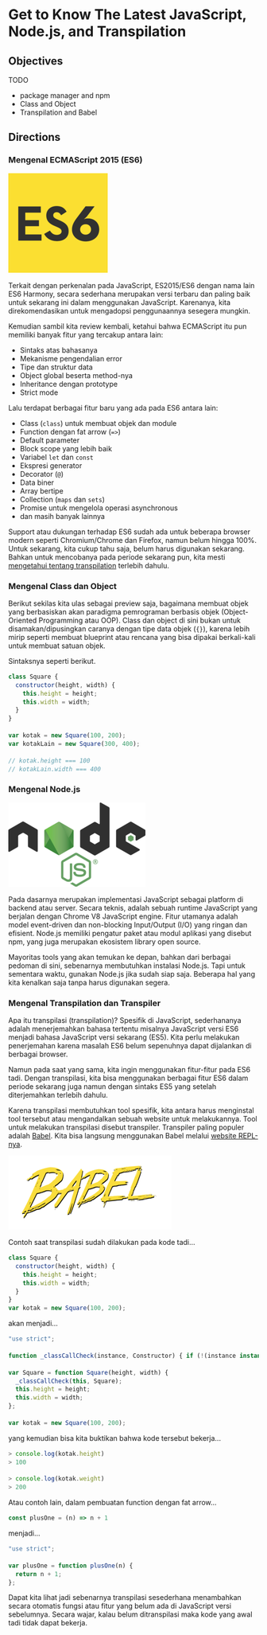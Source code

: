 # Get to Know The Latest JavaScript, Node.js, and Transpilation

## Objectives

TODO

- package manager and npm
- Class and Object
- Transpilation and Babel

## Directions

### Mengenal ECMAScript 2015 (ES6)

![ECMAScript 2015 (ES6)](assets/es6-logo.png)

Terkait dengan perkenalan pada JavaScript, ES2015/ES6 dengan nama lain ES6 Harmony, secara sederhana merupakan versi terbaru dan paling baik untuk sekarang ini dalam menggunakan JavaScript. Karenanya, kita direkomendasikan untuk mengadopsi penggunaannya sesegera mungkin.

Kemudian sambil kita review kembali, ketahui bahwa ECMAScript itu pun memiliki banyak fitur yang tercakup antara lain:

- Sintaks atas bahasanya
- Mekanisme pengendalian error
- Tipe dan struktur data
- Object global beserta method-nya
- Inheritance dengan prototype
- Strict mode

Lalu terdapat berbagai fitur baru yang ada pada ES6 antara lain:

- Class (`class`) untuk membuat objek dan module
- Function dengan fat arrow (`=>`)
- Default parameter
- Block scope yang lebih baik
- Variabel `let` dan `const`
- Ekspresi generator
- Decorator (`@`)
- Data biner
- Array bertipe
- Collection (`maps` dan `sets`)
- Promise untuk mengelola operasi asynchronous
- dan masih banyak lainnya

Support atau dukungan terhadap ES6 sudah ada untuk beberapa browser modern seperti Chromium/Chrome dan Firefox, namun belum hingga 100%. Untuk sekarang, kita cukup tahu saja, belum harus digunakan sekarang. Bahkan untuk mencobanya pada periode sekarang pun, kita mesti [mengetahui tentang transpilation](#transpilation-dan-transpiler) terlebih dahulu.

### Mengenal Class dan Object

Berikut sekilas kita ulas sebagai preview saja, bagaimana membuat objek yang berbasiskan akan paradigma pemrograman berbasis objek (Object-Oriented Programming atau OOP). Class dan object di sini bukan untuk disamakan/dipusingkan caranya dengan tipe data objek (`{}`), karena lebih mirip seperti membuat blueprint atau rencana yang bisa dipakai berkali-kali untuk membuat satuan objek.

Sintaksnya seperti berikut.

```javascript
class Square {
  constructor(height, width) {
    this.height = height;
    this.width = width;
  }
}

var kotak = new Square(100, 200);
var kotakLain = new Square(300, 400);

// kotak.height === 100
// kotakLain.width === 400
```

### Mengenal Node.js

![Node.js Logo](assets/nodejs-logo.png)

Pada dasarnya merupakan implementasi JavaScript sebagai platform di backend atau server. Secara teknis, adalah sebuah runtime JavaScript yang berjalan dengan Chrome V8 JavaScript engine. Fitur utamanya adalah model event-driven dan non-blocking Input/Output (I/O) yang ringan dan efisient. Node.js memiliki pengatur paket atau modul aplikasi yang disebut npm, yang juga merupakan ekosistem library open source.

Mayoritas tools yang akan temukan ke depan, bahkan dari berbagai pedoman di sini, sebenarnya membutuhkan instalasi Node.js. Tapi untuk sementara waktu, gunakan Node.js jika sudah siap saja. Beberapa hal yang kita kenalkan saja tanpa harus digunakan segera.

### Mengenal Transpilation dan Transpiler

Apa itu transpilasi (transpilation)? Spesifik di JavaScript, sederhananya adalah menerjemahkan bahasa tertentu misalnya JavaScript versi ES6 menjadi bahasa JavaScript versi sekarang (ES5). Kita perlu melakukan penerjemahan karena masalah ES6 belum sepenuhnya dapat dijalankan di berbagai browser.

Namun pada saat yang sama, kita ingin menggunakan fitur-fitur pada ES6 tadi. Dengan transpilasi, kita bisa menggunakan berbagai fitur ES6 dalam periode sekarang juga namun dengan sintaks ES5 yang setelah diterjemahkan terlebih dahulu.

Karena transpilasi membutuhkan tool spesifik, kita antara harus menginstal tool tersebut atau mengandalkan sebuah website untuk melakukannya. Tool untuk melakukan transpilasi disebut transpiler. Transpiler paling populer adalah [Babel](http://babeljs.io). Kita bisa langsung menggunakan Babel melalui [website REPL-nya](http://babeljs.io/repl).

![Babel.js](assets/babel-logo.png)

Contoh saat transpilasi sudah dilakukan pada kode tadi...

```javascript
class Square {
  constructor(height, width) {
    this.height = height;
    this.width = width;
  }
}
var kotak = new Square(100, 200);
```

akan menjadi...

```javascript
"use strict";

function _classCallCheck(instance, Constructor) { if (!(instance instanceof Constructor)) { throw new TypeError("Cannot call a class as a function"); } }

var Square = function Square(height, width) {
  _classCallCheck(this, Square);
  this.height = height;
  this.width = width;
};

var kotak = new Square(100, 200);
```

yang kemudian bisa kita buktikan bahwa kode tersebut bekerja...

```javascript
> console.log(kotak.height)
> 100

> console.log(kotak.weight)
> 200
```

Atau contoh lain, dalam pembuatan function dengan fat arrow...

```javascript
const plusOne = (n) => n + 1
```

menjadi...

```javascript
"use strict";

var plusOne = function plusOne(n) {
  return n + 1;
};
```

Dapat kita lihat jadi sebenarnya transpilasi sesederhana menambahkan secara otomatis fungsi atau fitur yang belum ada di JavaScript versi sebelumnya. Secara wajar, kalau belum ditranspilasi maka kode yang awal tadi tidak dapat bekerja.
